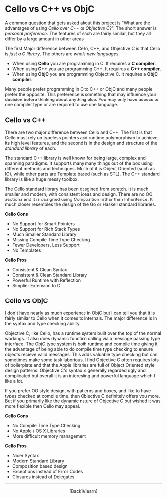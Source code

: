   <div class="row">
  <div class="col-xs-2 col-md-2"></div>
  <div class="col-xs-8 col-md-8">

# Cello vs C++ vs ObjC

A common question that gets asked about this project is "What are the 
advantages of using _Cello_ over _C++_ or _Objective C_?". The short answer is 
_personal preference_. The features of each are fairly similar, but they all 
differ by a large amount in other areas.

The first Major difference between Cello, C++, and Objective C is that Cello is 
_just a C library_. The others are _whole new languages_. 

* When using __Cello__ you are programming in C. It requires a __C compiler__. 
* When using __C++__ you are programming C++. It requires a __C++ compiler__.
* When using __ObjC__ you are programming Objective C. It requires a 
  __ObjC compiler__.

Many people prefer programming in C to C++ or ObjC and many people prefer the 
opposite. This preference is something that may influence your decision before 
thinking about anything else. You may only have access to one compiler type or 
are required to use one language.


## Cello vs C++

There are two major difference between Cello and C++. The first is that Cello 
must rely on typeless pointers and runtime polymorphism to achieve its high 
level features, and the second is in the design and structure of the _standard 
library_ of each.

The standard C++ library is well known for being large, complex and spanning 
paradigms. It supports many many things out of the box using different methods 
and techniques. Much of it is Object Oriented (such as IO), while other parts 
are Template based (such as STL). The C++ standard library is like a huge messy 
toolbox.

The Cello standard library has been desgined from scratch. It is much smaller 
and modern, with consistent ideas and design. There are no OO sections and it 
is designed using Composition rather than Inheritence. It much closer resembles 
the design of the Go or Haskell standard libraries.

__Cello Cons__

* No Support for Smart Pointers
* No Support for Rich Stack Types
* Much Smaller Standard Library
* Missing Compile Time Type Checking
* Fewer Developers, Less Support
* No Templates

__Cello Pros__

* Consistent & Clean Syntax
* Consistent & Clean Standard Library
* Powerful Runtime with Reflection
* Simplier Extension to C


## Cello vs ObjC

I don't have nearly as much experience in ObjC but I can tell you that it is 
fairly similar to Cello when it comes to internals. The major difference is in 
the syntax and type checking ability.

Objective C, like Cello, has a runtime system built over the top of the normal 
workings. It also does dynamic function calling via a message passing type 
interface. The ObjC type system is both runtime and compile time giving it the 
advantage of being able to do compile time type checking to ensure objects 
recieve valid messages. This adds valuable type checking but can sometimes make 
some task laborious. I find Objective C often requires lots of boilerplate and 
that the Apple libraries are full of Object Oriented style design patterns. 
Objective C's syntax is generally regarded ugly and complicated but overall it 
is an interesting and powerful language which I like a lot.

If you prefer OO style design, with patterns and boxes, and like to have types 
checked at compile time, then Objective C definitely offers you more. But if 
you primarily like the dynamic nature of Objective C but wished it was more 
flexible then Cello may appeal.

__Cello Cons__

* No Compile Time Type Checking
* No Apple / OS X Libraries
* More difficult memory management

__Cello Pros__

* Nicer Syntax
* Modern Standard Library
* Composition based design
* Exceptions instead of Error Codes
* Closures instead of Delegates

* * *

  <p style="text-align:center;">
[Back](/learn)
  </p>

  </div>
  <div class="col-xs-2 col-md-2"></div>
  </div>
